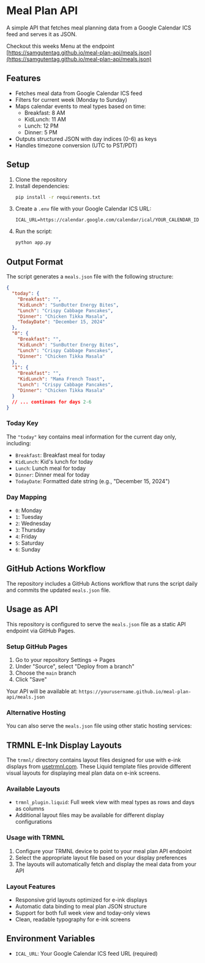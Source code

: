 # Meal Plan API

A simple API that fetches meal planning data from a Google Calendar ICS feed and serves it as JSON.

Checkout this weeks Menu at the endpoint [https://samgutentag.github.io/meal-plan-api/meals.json](https://samgutentag.github.io/meal-plan-api/meals.json)

## Features

- Fetches meal data from Google Calendar ICS feed
- Filters for current week (Monday to Sunday)
- Maps calendar events to meal types based on time:
  - Breakfast: 8 AM
  - KidLunch: 11 AM
  - Lunch: 12 PM
  - Dinner: 5 PM
- Outputs structured JSON with day indices (0-6) as keys
- Handles timezone conversion (UTC to PST/PDT)

## Setup

1. Clone the repository
2. Install dependencies:
   ```bash
   pip install -r requirements.txt
   ```
3. Create a `.env` file with your Google Calendar ICS URL:
   ```
   ICAL_URL=https://calendar.google.com/calendar/ical/YOUR_CALENDAR_ID/basic.ics
   ```
4. Run the script:
   ```bash
   python app.py
   ```

## Output Format

The script generates a `meals.json` file with the following structure:

```json
{
  "today": {
    "Breakfast": "",
    "KidLunch": "SunButter Energy Bites",
    "Lunch": "Crispy Cabbage Pancakes",
    "Dinner": "Chicken Tikka Masala",
    "TodayDate": "December 15, 2024"
  },
  "0": {
    "Breakfast": "",
    "KidLunch": "SunButter Energy Bites",
    "Lunch": "Crispy Cabbage Pancakes",
    "Dinner": "Chicken Tikka Masala"
  },
  "1": {
    "Breakfast": "",
    "KidLunch": "Mama French Toast",
    "Lunch": "Crispy Cabbage Pancakes",
    "Dinner": "Chicken Tikka Masala"
  }
  // ... continues for days 2-6
}
```

### Today Key

The `"today"` key contains meal information for the current day only, including:

- `Breakfast`: Breakfast meal for today
- `KidLunch`: Kid's lunch for today
- `Lunch`: Lunch meal for today
- `Dinner`: Dinner meal for today
- `TodayDate`: Formatted date string (e.g., "December 15, 2024")

### Day Mapping

- `0`: Monday
- `1`: Tuesday
- `2`: Wednesday
- `3`: Thursday
- `4`: Friday
- `5`: Saturday
- `6`: Sunday

## GitHub Actions Workflow

The repository includes a GitHub Actions workflow that runs the script daily and commits the updated `meals.json` file.

## Usage as API

This repository is configured to serve the `meals.json` file as a static API endpoint via GitHub Pages.

### Setup GitHub Pages

1. Go to your repository Settings → Pages
2. Under "Source", select "Deploy from a branch"
3. Choose the `main` branch
4. Click "Save"

Your API will be available at:
`https://yourusername.github.io/meal-plan-api/meals.json`

### Alternative Hosting

You can also serve the `meals.json` file using other static hosting services:

## TRMNL E-Ink Display Layouts

The `trmnl/` directory contains layout files designed for use with e-ink displays from [usetrmnl.com](https://usetrmnl.com). These Liquid template files provide different visual layouts for displaying meal plan data on e-ink screens.

### Available Layouts

- `trmnl_plugin.liquid`: Full week view with meal types as rows and days as columns
- Additional layout files may be available for different display configurations

### Usage with TRMNL

1. Configure your TRMNL device to point to your meal plan API endpoint
2. Select the appropriate layout file based on your display preferences
3. The layouts will automatically fetch and display the meal data from your API

### Layout Features

- Responsive grid layouts optimized for e-ink displays
- Automatic data binding to meal plan JSON structure
- Support for both full week view and today-only views
- Clean, readable typography for e-ink screens

## Environment Variables

- `ICAL_URL`: Your Google Calendar ICS feed URL (required)
